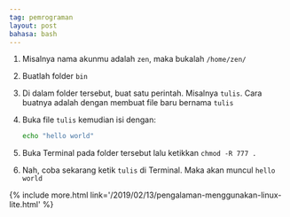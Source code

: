 ```yaml
---
tag: pemrograman
layout: post
bahasa: bash
---
```


1. Misalnya nama akunmu adalah `zen`, maka bukalah `/home/zen/`
2. Buatlah folder `bin`
3. Di dalam folder tersebut, buat satu perintah. Misalnya `tulis`. Cara buatnya adalah dengan membuat file baru bernama `tulis`
4. Buka file `tulis` kemudian isi dengan:

	```bash
	echo "hello world"
	```

5. Buka Terminal pada folder tersebut lalu ketikkan `chmod -R 777 .`
6. Nah, coba sekarang ketik `tulis` di Terminal. Maka akan muncul `hello world`

{% include more.html link='/2019/02/13/pengalaman-menggunakan-linux-lite.html' %}
